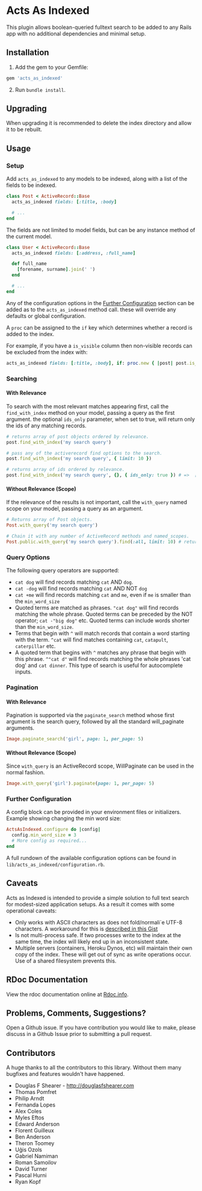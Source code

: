 # Acts As Indexed

This plugin allows boolean-queried fulltext search to be added to any Rails
app with no additional dependencies and minimal setup.

## Installation

1. Add the gem to your Gemfile:

```ruby
gem 'acts_as_indexed'
```

2. Run `bundle install`.

## Upgrading

When upgrading it is recommended to delete the index directory and allow it to
be rebuilt.

## Usage

### Setup

Add `acts_as_indexed` to any models to be indexed, along with a list of the
fields to be indexed.

```ruby
class Post < ActiveRecord::Base
  acts_as_indexed fields: [:title, :body]

  # ...
end
```

The fields are not limited to model fields, but can be any instance method of
the current model.

```ruby
class User < ActiveRecord::Base
  acts_as_indexed fields: [:address, :full_name]

  def full_name
    [forename, surname].join(' ')
  end

  # ...
end
```

Any of the configuration options in the [Further
Configuration](#further-configuration) section can be added as to the
`acts_as_indexed` method call. these will override any defaults or global
configuration.

A `proc` can be assigned to the `if` key which determines whether a record is
added to the index.

For example, if you have a `is_visible` column then non-visible records can be
excluded from the index with:

```ruby
acts_as_indexed fields: [:title, :body], if: proc.new { |post| post.is_visible? }
```

### Searching

#### With Relevance

To search with the most relevant matches appearing first, call the
`find_with_index` method on your model, passing a query as the first argument.
the optional `ids_only` parameter, when set to true, will return only the ids
of any matching records.

```ruby
# returns array of post objects ordered by relevance.
post.find_with_index('my search query')

# pass any of the activerecord find options to the search.
post.find_with_index('my search query', { limit: 10 })

# returns array of ids ordered by relevance.
post.find_with_index('my search query', {}, { ids_only: true }) # =>  [12,19,33...
```

#### Without Relevance (Scope)

If the relevance of the results is not important, call the `with_query` named
scope on your model, passing a query as an argument.

```ruby
# Returns array of Post objects.
Post.with_query('my search query')

# Chain it with any number of ActiveRecord methods and named_scopes.
Post.public.with_query('my search query').find(:all, limit: 10) # return the first 10 matches which are public.
```

### Query Options

The following query operators are supported:

- `cat dog` will find records matching `cat` AND
  `dog`.
- `cat -dog` will find records matching `cat` AND NOT `dog`
- `cat +me` will find records matching `cat` and `me`, even if `me` is smaller
  than the `min_word_size`
- Quoted terms are matched as phrases. `"cat dog"` will find records matching
  the whole phrase. Quoted terms can be preceded by the NOT operator; `cat
-"big dog"` etc. Quoted terms can include words shorter than the
  `min_word_size`.
- Terms that begin with `^` will match records that contain a word starting
  with the term. `^cat` will find matches containing `cat`, `catapult`,
  `caterpillar` etc.
- A quoted term that begins with `^` matches any phrase that begin with
  this phrase. `^"cat d"` will find records matching the whole phrases 'cat
  dog' and `cat dinner`. This type of search is useful for autocomplete inputs.

### Pagination

#### With Relevance

Pagination is supported via the `paginate_search` method whose first argument
is the search query, followed by all the standard will_paginate arguments.

```ruby
Image.paginate_search('girl', page: 1, per_page: 5)
```

#### Without Relevance (Scope)

Since `with_query` is an ActiveRecord scope, WillPaginate can be used in the normal
fashion.

```ruby
Image.with_query('girl').paginate(page: 1, per_page: 5)
```

### Further Configuration

A config block can be provided in your environment files or initializers.
Example showing changing the min word size:

```ruby
ActsAsIndexed.configure do |config|
  config.min_word_size = 3
  # More config as required...
end
```

A full rundown of the available configuration options can be found in
`lib/acts_as_indexed/configuration.rb`.

## Caveats

Acts as Indexed is intended to provide a simple solution to full text search
for modest-sized application setups. As a result it comes with some operational
caveats:

- Only works with ASCII characters as does not fold/normali`e UTF-8 characters.
  A workaround for this is [described in this
  Gist](https://gist.github.com/193903bb4e0d6e5debe1)
- Is not multi-process safe. If two processes write to the index at the same
  time, the index will likely end up in an inconsistent state.
- Multiple servers (containers, Heroku Dynos, etc) will maintain their own copy
  of the index. These will get out of sync as write operations occur. Use of a
  shared filesystem prevents this.

## RDoc Documentation

View the rdoc documentation
online at [Rdoc.info](http://rdoc.info/projects/dougal/acts_as_indexed/).

## Problems, Comments, Suggestions?

Open a Github issue. If you have contribution you would like to make, please
discuss in a Github Issue prior to submitting a pull request.

## Contributors

A huge thanks to all the contributors to this library. Without them many
bugfixes and features wouldn't have happened.

- Douglas F Shearer - http://douglasfshearer.com
- Thomas Pomfret
- Philip Arndt
- Fernanda Lopes
- Alex Coles
- Myles Eftos
- Edward Anderson
- Florent Guilleux
- Ben Anderson
- Theron Toomey
- Uģis Ozols
- Gabriel Namiman
- Roman Samoilov
- David Turner
- Pascal Hurni
- Ryan Kopf
